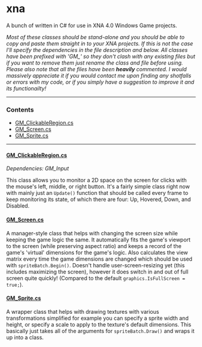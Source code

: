 # xna

A bunch of written in C# for use in XNA 4.0 Windows Game projects.

_Most of these classes should be stand-alone and you should be able to copy and paste them straight in to your XNA projects. If this is not the case I'll specify the dependencies in the file description and below. All classes have been prefixed with 'GM\_' so they don't clash with any existing files but if you want to remove them just rename the class and file before using. Please also note that all the files have been __heavily__ commented. I would massively appreciate it if you would contact me upon finding any shotfalls or errors with my code, or if you simply have a suggestion to improve it and its functionailty!_

***

### Contents
- [GM_ClickableRegion.cs](#gm_clickableregion)<br>
- [GM_Screen.cs](#gm_screen)<br>
- [GM_Sprite.cs](#gm_sprite)<br>

***

<a name="gm_clickableregion"/>

#### [GM_ClickableRegion.cs](https://github.com/george-mcdonagh/xna/blob/master/GM_ClickableRegion.cs)

_Dependencies: GM_Input_

This class allows you to monitor a 2D space on the screen for clicks with the mouse's left, middle, or right button. It's a fairly simple class right now with mainly just an ```Update()``` function that should be called every frame to keep monitoring its state, of which there are four: Up, Hovered, Down, and Disabled.

<a name="gm_screen"/>

#### [GM_Screen.cs](https://github.com/george-mcdonagh/xna/blob/master/GM_Screen.cs)

A manager-style class that helps with changing the screen size while keeping the game logic the same. It automatically fits the game's viewport to the screen (while preserving aspect ratio) and keeps a record of the game's 'virtual' dimensions for the game's logic. Also calculates the view matrix every time the game dimensions are changed which should be used with ```spriteBatch.Begin()```. Doesn't handle user-screen-resizing yet (this includes maximizing the screen), however it does switch in and out of full screen quite quickly! (Compared to the default ```graphics.IsFullScreen = true;```).

<a name="gm_sprite"/>

#### [GM_Sprite.cs](https://github.com/george-mcdonagh/xna/blob/master/GM_Sprite.cs)

A wrapper class that helps with drawing textures with various transformations simplified for example you can specify a sprite width and height, or specify a scale to apply to the texture's default dimensions. This basically just takes all of the arguments for ```spriteBatch.Draw()``` and wraps it up into a class.
